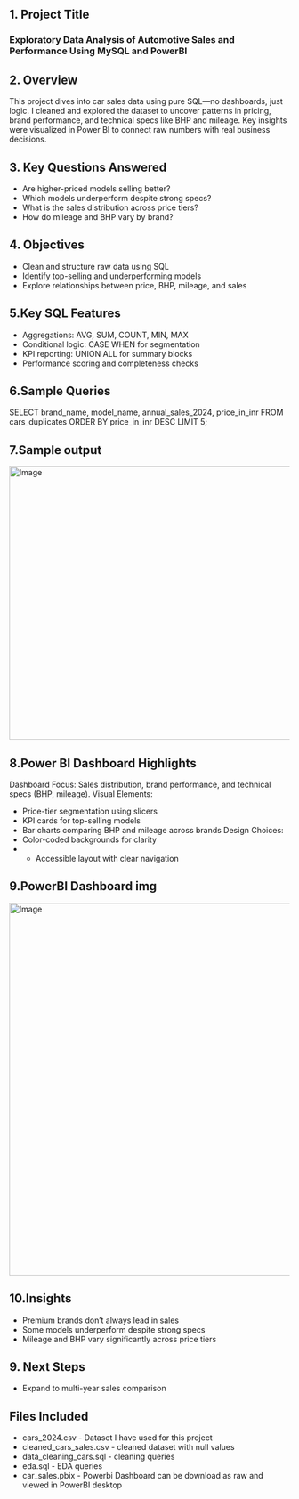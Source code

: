 ## 1. Project Title
### Exploratory Data Analysis of Automotive Sales and Performance Using MySQL and PowerBI

## 2. Overview
This project dives into car sales data using pure SQL—no dashboards, just logic. I cleaned and explored the dataset to uncover patterns in pricing, brand performance, and technical specs like BHP and mileage.  Key insights were visualized in Power BI to connect raw numbers with real business decisions.

##  3. Key Questions Answered
- Are higher-priced models selling better?
- Which models underperform despite strong specs?
- What is the sales distribution across price tiers?
- How do mileage and BHP vary by brand?

## 4. Objectives
- Clean and structure raw data using SQL
- Identify top-selling and underperforming models
- Explore relationships between price, BHP, mileage, and sales

## 5.Key SQL Features
- Aggregations: AVG, SUM, COUNT, MIN, MAX
- Conditional logic: CASE WHEN for segmentation
- KPI reporting: UNION ALL for summary blocks
- Performance scoring and completeness checks

## 6.Sample Queries
SELECT brand_name, model_name, annual_sales_2024, price_in_inr
FROM cars_duplicates
ORDER BY price_in_inr DESC
LIMIT 5;

## 7.Sample output
<img width="756" height="491" alt="Image" src="https://github.com/user-attachments/assets/a157d086-7b7a-4fd6-ad5b-34a75b42f5f6" />


## 8.Power BI Dashboard Highlights
Dashboard Focus:
          Sales distribution, brand performance, and technical specs (BHP, mileage).
Visual Elements:
- Price-tier segmentation using slicers
- KPI cards for top-selling models
- Bar charts comparing BHP and mileage across brands
Design Choices:
- Color-coded backgrounds for clarity
- - Accessible layout with clear navigation

## 9.PowerBI Dashboard img

<img width="1191" height="669" alt="Image" src="https://github.com/user-attachments/assets/0240caa3-4ee9-4136-98ff-765e251cb841" />

## 10.Insights
- Premium brands don’t always lead in sales
- Some models underperform despite strong specs
- Mileage and BHP vary significantly across price tiers

## 9. Next Steps
- Expand to multi-year sales comparison

## Files Included
- cars_2024.csv - Dataset I have used for this project
- cleaned_cars_sales.csv - cleaned dataset with null values
- data_cleaning_cars.sql - cleaning queries 
- eda.sql - EDA queries
- car_sales.pbix - Powerbi Dashboard can be download as raw and viewed in PowerBI desktop


